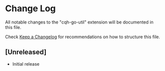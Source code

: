 # Change Log

All notable changes to the "cqh-go-util" extension will be documented in this file.

Check [Keep a Changelog](http://keepachangelog.com/) for recommendations on how to structure this file.

## [Unreleased]

- Initial release